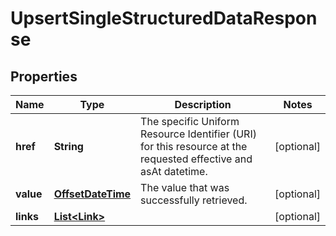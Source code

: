 

# UpsertSingleStructuredDataResponse

## Properties

Name | Type | Description | Notes
------------ | ------------- | ------------- | -------------
**href** | **String** | The specific Uniform Resource Identifier (URI) for this resource at the requested effective and asAt datetime. |  [optional]
**value** | [**OffsetDateTime**](OffsetDateTime.md) | The value that was successfully retrieved. |  [optional]
**links** | [**List&lt;Link&gt;**](Link.md) |  |  [optional]




